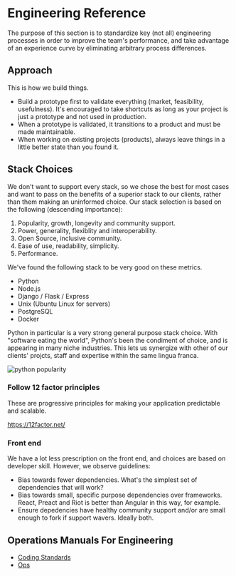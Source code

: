 
# Engineering Reference

The purpose of this section is to standardize key (not all) engineering processes in order to improve the team's performance, and take advantage of an experience curve by eliminating arbitrary process differences.

## Approach

This is how we build things.

  * Build a prototype first to validate everything (market, feasibility, usefulness). It's encouraged to take shortcuts as long as your project is just a prototype and not used in production.
  * When a prototype is validated, it transitions to a product and must be made maintainable.
  * When working on existing projects (products), always leave things in a little better state than you found it.

## Stack Choices

We don't want to support every stack, so we chose the best for most cases and want to pass on the benefits of a superior stack to our clients, rather than them making an uninformed choice. Our stack selection is based on the following (descending importance):

1. Popularity, growth, longevity and community support.
2. Power, generality, flexiblity and interoperability.
3. Open Source, inclusive community.
4. Ease of use, readability, simplicity.
5. Performance.

We've found the following stack to be very good on these metrics.

  * Python
  * Node.js
  * Django / Flask / Express
  * Unix (Ubuntu Linux for servers)
  * PostgreSQL
  * Docker

Python in particular is a very strong general purpose stack choice. With "software eating the world", Python's been the condiment of choice, and is appearing in many niche industries. This lets us synergize with other of our clients' projcts, staff and expertise within the same lingua franca.

![python popularity](https://zgab33vy595fw5zq-zippykid.netdna-ssl.com/wp-content/uploads/2017/09/growth_major_languages-1-1024x878.png)

### Follow 12 factor principles

These are progressive principles for making your application predictable and scalable.

https://12factor.net/

### Front end

We have a lot less prescription on the front end, and choices are based on developer skill. However, we observe guidelines:

  * Bias towards fewer dependencies. What's the simplest set of dependencies that will work?
  * Bias towards small, specific purpose dependencies over frameworks. React, Preact and Riot is better than Angular in this way, for example.
  * Ensure depedencies have healthy community support and/or are small enough to fork if support wavers. Ideally both.


## Operations Manuals For Engineering

  * [Coding Standards](./CODING_STANDARDS.md)
  * [Ops](./OPERATIONS.md)
